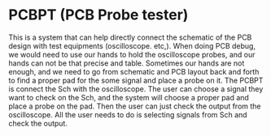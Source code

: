 # PCBPT (PCB Probe tester)

This is a system that can help directly connect the schematic of the PCB design with test equipments (oscilloscope. etc,). When doing PCB debug, we would need to use our hands to hold the oscilloscope probes, and our hands can not be that precise and table. Sometimes our hands are not enough, and we need to go from schematic and PCB layout back and forth to find a proper pad for the some signal and place a probe on it.
The PCBPT is connect the Sch with the oscilloscope. The user can choose a signal they want to check on the Sch, and the system will choose a proper pad and place a probe on the pad. Then the user can just check the output from the oscilloscope. All the user needs to do is selecting signals from Sch and check the output.
